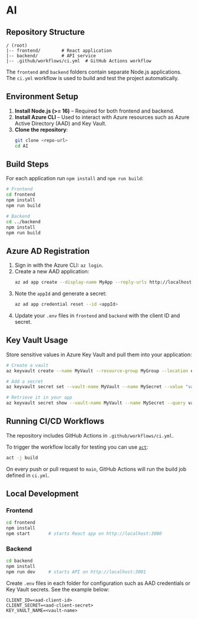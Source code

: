 # AI

## Repository Structure

```
/ (root)
|-- frontend/        # React application
|-- backend/         # API service
|-- .github/workflows/ci.yml  # GitHub Actions workflow
```

The `frontend` and `backend` folders contain separate Node.js applications. The `ci.yml` workflow is used to build and test the project automatically.

## Environment Setup

1. **Install Node.js (>= 16)** – Required for both frontend and backend.
2. **Install Azure CLI** – Used to interact with Azure resources such as Azure Active Directory (AAD) and Key Vault.
3. **Clone the repository**:
   ```bash
   git clone <repo-url>
   cd AI
   ```

## Build Steps

For each application run `npm install` and `npm run build`:

```bash
# Frontend
cd frontend
npm install
npm run build

# Backend
cd ../backend
npm install
npm run build
```

## Azure AD Registration

1. Sign in with the Azure CLI: `az login`.
2. Create a new AAD application:
   ```bash
   az ad app create --display-name MyApp --reply-urls http://localhost
   ```
3. Note the `appId` and generate a secret:
   ```bash
   az ad app credential reset --id <appId>
   ```
4. Update your `.env` files in `frontend` and `backend` with the client ID and secret.

## Key Vault Usage

Store sensitive values in Azure Key Vault and pull them into your application:

```bash
# Create a vault
az keyvault create --name MyVault --resource-group MyGroup --location eastus

# Add a secret
az keyvault secret set --vault-name MyVault --name MySecret --value "value"

# Retrieve it in your app
az keyvault secret show --vault-name MyVault --name MySecret --query value -o tsv
```

## Running CI/CD Workflows

The repository includes GitHub Actions in `.github/workflows/ci.yml`.

To trigger the workflow locally for testing you can use [`act`](https://github.com/nektos/act):

```bash
act -j build
```

On every push or pull request to `main`, GitHub Actions will run the build job defined in `ci.yml`.

## Local Development

### Frontend

```bash
cd frontend
npm install
npm start       # starts React app on http://localhost:3000
```

### Backend

```bash
cd backend
npm install
npm run dev     # starts API on http://localhost:3001
```

Create `.env` files in each folder for configuration such as AAD credentials or Key Vault secrets. See the example below:

```
CLIENT_ID=<aad-client-id>
CLIENT_SECRET=<aad-client-secret>
KEY_VAULT_NAME=<vault-name>
```

